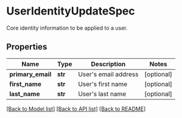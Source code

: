 # UserIdentityUpdateSpec

Core identity information to be applied to a user. 
## Properties
Name | Type | Description | Notes
------------ | ------------- | ------------- | -------------
**primary_email** | **str** | User&#39;s email address | [optional] 
**first_name** | **str** | User&#39;s first name | [optional] 
**last_name** | **str** | User&#39;s last name | [optional] 

[[Back to Model list]](../README.md#documentation-for-models) [[Back to API list]](../README.md#documentation-for-api-endpoints) [[Back to README]](../README.md)


